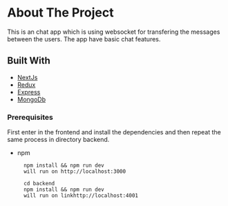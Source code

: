 # About The Project

This is an chat app which is using websocket for transfering the messages between the users. The app have basic chat features.

## Built With

- [NextJs](https://nextjs.org/)
- [Redux](https://redux.js.org/)
- [Express](https://expressjs.com/)
- [MongoDb](https://www.mongodb.com/)

### Prerequisites

First enter in the frontend and install the dependencies and then repeat the same process in directory backend.

- npm

  ```cd frontend
    npm install && npm run dev
    will run on http://localhost:3000

    cd backend
    npm install && npm run dev
    will run on linkhttp://localhost:4001
  ```
